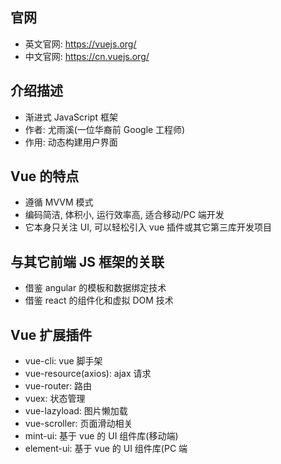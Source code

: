 ## 官网
- 英文官网: https://vuejs.org/
- 中文官网: https://cn.vuejs.org/
## 介绍描述
- 渐进式 JavaScript 框架
- 作者: 尤雨溪(一位华裔前 Google 工程师)
- 作用: 动态构建用户界面
## Vue 的特点
- 遵循 MVVM 模式
- 编码简洁, 体积小, 运行效率高, 适合移动/PC 端开发
- 它本身只关注 UI, 可以轻松引入 vue 插件或其它第三库开发项目
## 与其它前端 JS 框架的关联
- 借鉴 angular 的模板和数据绑定技术
- 借鉴 react 的组件化和虚拟 DOM 技术
## Vue 扩展插件
- vue-cli: vue 脚手架
- vue-resource(axios): ajax 请求
- vue-router: 路由
- vuex: 状态管理
- vue-lazyload: 图片懒加载
- vue-scroller: 页面滑动相关
- mint-ui: 基于 vue 的 UI 组件库(移动端)
- element-ui: 基于 vue 的 UI 组件库(PC 端